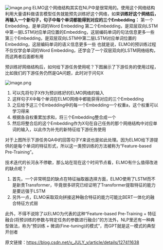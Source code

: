 ![image.png](https://gitee.com/hxc8/images10/raw/master/img/202407231053213.png)
ELMO这个网络结构其实在NLP中是很常用的。使用这个网络结构利用大量语料做语言模型任务就能预先训练好这个网络，如果**训练好这个网络后，再输入一个新句子，句子中每个单词都能得到对应的三个Embedding：**
第一个Embedding，是单词的Word Embedding
第二个Embedding，是双层双向LSTM中第一层LSTM对应单词位置的Embedding，这层编码单词的句法信息更多一些
第三个Embedding，是双层双向LSTM中第二层LSTM对应单词位置的Embedding，这层编码单词的语义信息更多一些
也就是说，ELMO的预训练过程不仅仅学会单词的Word Embedding，还学会了一个双层双向的LSTM网络结构，而这两者后面都有用

预训练好网络结构后，如何给下游任务使用呢？下图展示了下游任务的使用过程，比如我们的下游任务仍然是QA问题，此时对于问句X

![image.png](https://gitee.com/hxc8/images10/raw/master/img/202407231052112.png)

1. 可以先将句子X作为预训练好的ELMO网络的输入
2. 这样句子X中每个单词在ELMO网络中都能获得对应的三个Embedding
3. 之后给予这三个Embedding中的每一个Embedding一个权重a，这个权重可以学习得来
4. 根据各自权重累加求和，将三个Embedding整合成一个
5. 然后将整合后的这个Embedding作为X句在自己任务的那个网络结构中对应单词的输入，以此作为补充的新特征给下游任务使用

对于上图所示下游任务QA中的回答句子Y来说也是如此处理。因为ELMO给下游提供的是每个单词的特征形式，所以这一类预训练的方法被称为“Feature-based Pre-Training”。

技术迭代的长河永不停歇，那么站在现在这个时间节点看，ELMO有什么值得改进的缺点呢？

1. 首先，一个非常明显的缺点在特征抽取器选择方面，ELMO使用了LSTM而不是新贵Transformer，毕竟很多研究已经证明了Transformer提取特征的能力是要远强于LSTM
2. 另外一点，ELMO采取双向拼接这种融合特征的能力可能比BERT一体化的融合特征方式弱

此外，不得不说除了以ELMO为代表的这种“Feature-based Pre-Training + 特征融合(将预训练的参数与特定任务的参数进行融合)”的方法外，NLP里还有一种典型做法，称为“预训练 + 微调(Fine-tuning)的模式”，而GPT就是这一模式的典型开创者

                        
原文链接：https://blog.csdn.net/v_JULY_v/article/details/127411638